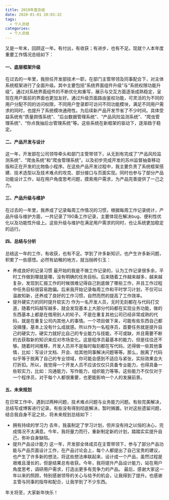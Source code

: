 ```yaml
---
title: 2019年度总结
date: 2020-01-01 20:03:32
tags:
  - 个人总结
categories:
  - 个人总结
---
```


又是一年末，回顾这一年。有付出，有收获；有进步，也有不足。现就个人本年度重要工作情况总结如下：

#### 一、底层框架升级
在过去的一年里，我担任开发部技术一职，在部门主管带领及同事配合下，对主体系统框架进行了全面升级。其中主要包括“系统界面组件升级”与“系统权限功能升级”。通过对系统界面组件的不断优化和重写，展示与交互方面逐渐成熟稳定，呈现在用户面前的界面也更加友好。通过升级页面路由鉴权功能，可灵活的为不同的用户分配不同的访问权限，不同用户登录即可访问不同功能模块，满足不同用户需求的同时，也提升了系统模块通用性。为后续新产品开发节省了不少时间。具体受益系统有“质量舆情系统”、“后台数据管理系统”、“产品风险监测系统”、“爬虫管理系统”、“你点我抽后台管理系统”等。这些系统在新框架的驱动下，逐渐趋于稳定。

#### 二、产品开发与设计
这一年，开发部在公司领导牵头和部门主管带领下，从无到有完成了“产品风险监测系统”、“爬虫系统”和“爬虫管理系统”。以及初步完成开发的苏州监督抽查移动版和正在开发的比物鱼小程序。在这些产品开发过程中，我主要负责了系统框架搭建、技术选型以及技术难点的攻克、部分接口与页面实现。同时也参与了部分产品功能设计工作，站在用户角度思考问题，摸索用户需求，为产品完善提供了一己之力。

#### 三、产品升级与维护
在过去的一年里，我养成了记录每周工作情况的习惯，根据每周工作记录统计，产品升级与维护方面，一共记录了190条工作记录，主要体现在解决bug、便利性优化以及功能性升级上。这些升级与维护在满足用户需求的同时，也让系统更加稳定的运行。

#### 四、总结与分析
总结这一年的工作，有收获，也有不足。学到了许多新知识，也产生许多新问题，积累了一些感悟。必然有幼稚的地方，就当抛砖引玉：
* 养成良好的记录习惯
    最开始的我是不做工作记录的，认为工作记录很多余，平时工作做到哪就是哪，没有明确的任务目标。后来随着工作越来越多，越来越复杂，发现到汇报工作的时候很难记得自己到底做了哪些工作，并且工作过程中任务目标很容易跑偏。后来我开始记录每周工作和平时学习计划，不仅可以温故知新，还养成了良好的工作习惯，自然而然的提高了工作效率。
* 提升硬实力的同时提升软实力
    作为一名开发人员，无时无刻都在与代码打交道，随着代码越写越多，就会发现基本上大部分代码都在实现业务功能，做的东西基本上都是在借用别人的轮子。不是在重复其他公司已经非常成熟的代码，就是在重复公司内其他人的事情。一个项目做下来，可能有些东西自己都没搞懂，基本上没有什么成就感。所以作为一名程序员，首要任务就是提升自己的硬实力，硬实力就好比自己的专业能力与技能，不可或缺，并且需要不断的去获取新的知识来应对市场变化。这是程序员最基本的能力，但是往往还不够。随着时间推移，开发人员并不是每时每刻都在写代码，还得做一些其他事情，比如：写设计文档、开会、给其他同事解决问题等等。那么，脱离了代码似乎等于脱离了自己的专业领域，你可能会感到不适应与紧张，实际效果会大打折扣。所以，我觉得一个开发人员不应该仅仅只具备专业能力，也得具备一些软实力，比如：沟通能力，写作能力，组织能力等等。这些能力不仅仅对于一个程序员，对于每个人都很重要，也更能影响一个人的发展前景。

#### 五、未来规划
在日常工作中，遇到过两种问题，技术难点问题与业务能力问题。有些完美解决，总结写成博客进行记录。有些没有得到彻底解决，暂时搁置。针对这些遗留问题，结合我自身不足之处，将未来规划总结如下：
* 拥有持续的学习力
    去年，我虽制定了学习计划，但并没有持之以恒的决心，完成情况不太满意。今年，我将量力而行，重新制定新的计划，踏踏实实提升自己，弥补自身缺陷。
* 提升产品设计能力
    这一年，开发部全体成员在主管带领下，参与了部分产品功能与产品页面设计工作，在产品讨论会上，每个人都提出了自己宝贵的建议，也产生了许多新的想法，将这些想法串联起来，设计成一个产品，虽然过程是艰难且漫长的，但是结果总有收获。今年，我将提升产品设计能力，站在用户角度思考，调研用户需求，打造出更多有竞争力的产品。
最后，感谢大家这一年以来的照顾，特别感谢领导的关心与给予的机会，让我得到了提升。也感谢主管与同事的指导和配合，让我学到了不少东西。

年关将至，大家新年快乐！
